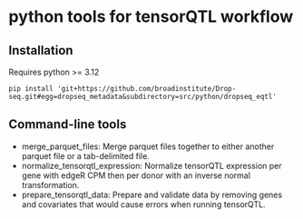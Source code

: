 # python tools for tensorQTL workflow

## Installation

Requires python >= 3.12
```
pip install 'git+https://github.com/broadinstitute/Drop-seq.git#egg=dropseq_metadata&subdirectory=src/python/dropseq_eqtl'
```

## Command-line tools

- merge_parquet_files: Merge parquet files together to either another parquet file or a tab-delimited file.
- normalize_tensorqtl_expression: Normalize tensorQTL expression per gene with edgeR CPM then per donor with an inverse normal transformation.
- prepare_tensorqtl_data: Prepare and validate data by removing genes and covariates that would cause errors when running tensorQTL.

